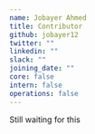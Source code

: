 ```yaml
---
name: Jobayer Ahmed
title: Contributor
github: jobayer12
twitter: ""
linkedin: ""
slack: ""
joining_date: ""
core: false
intern: false
operations: false
---
```


Still waiting for this
